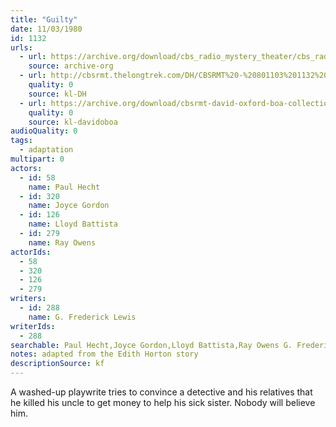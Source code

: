 ```yaml
---
title: "Guilty"
date: 11/03/1980
id: 1132
urls: 
  - url: https://archive.org/download/cbs_radio_mystery_theater/cbs_radio_mystery_theater-1101-1150.zip/cbs_radio_mystery_theater-1101-1150%2Fcbsrmt_1132_guilty.mp3
    source: archive-org
  - url: http://cbsrmt.thelongtrek.com/DH/CBSRMT%20-%20801103%201132%20Guilty_dh.mp3
    quality: 0
    source: kl-DH
  - url: https://archive.org/download/cbsrmt-david-oxford-boa-collection/CBSRMT-801103-1132-Guilty-(32-22)-[2007]-{BoA}.mp3
    quality: 0
    source: kl-davidoboa
audioQuality: 0
tags: 
  - adaptation
multipart: 0
actors:  
  - id: 58
    name: Paul Hecht  
  - id: 320
    name: Joyce Gordon  
  - id: 126
    name: Lloyd Battista  
  - id: 279
    name: Ray Owens
actorIds:  
  - 58  
  - 320  
  - 126  
  - 279
writers:  
  - id: 288
    name: G. Frederick Lewis
writerIds:  
  - 288
searchable: Paul Hecht,Joyce Gordon,Lloyd Battista,Ray Owens G. Frederick Lewis
notes: adapted from the Edith Horton story
descriptionSource: kf
---
```

A washed-up playwrite tries to convince a detective and his relatives that he killed his uncle to get money to help his sick sister. Nobody will believe him.